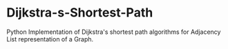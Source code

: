 # Dijkstra-s-Shortest-Path
Python Implementation of Dijkstra's shortest path algorithms for Adjacency List representation of a Graph.
